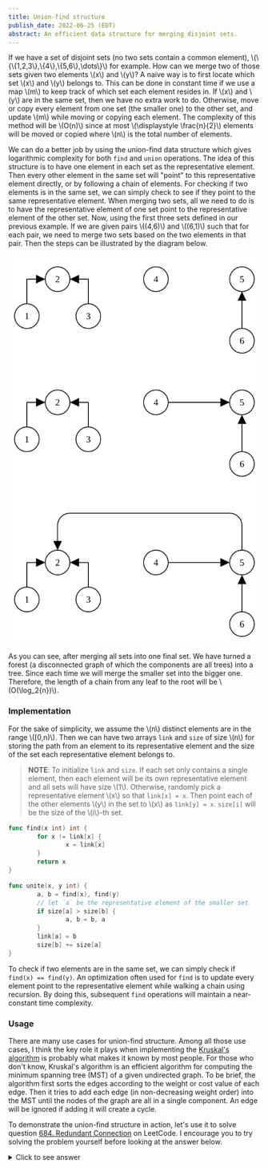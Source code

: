 ```yaml
---
title: Union-find structure
publish_date: 2022-06-25 (EDT)
abstract: An efficient data structure for merging disjoint sets.
---
```


If we have a set of disjoint sets (no two sets contain a common element),
\\(\\{\\{1,2,3\\},\\{4\\},\\{5,6\\},\dots\\}\\) for example. How can we
merge two of those sets given two elements \\(x\\) and \\(y\\)?
A naive way is to first locate which set \\(x\\) and \\(y\\) belongs to.
This can be done in constant time if we use a map \\(m\\) to keep track
of which set each element resides in. If \\(x\\) and \\(y\\) are in the
same set, then we have no extra work to do. Otherwise, move or copy every
element from one set (the smaller one) to the other set, and update \\(m\\)
while moving or copying each element. The complexity of this method will
be \\(O(n)\\) since at most \\(\displaystyle \frac{n}{2}\\) elements will
be moved or copied where \\(n\\) is the total number of elements.

We can do a better job by using the union-find data structure which gives
logarithmic complexity for both `find` and `union` operations. The idea
of this structure is to have one element in each set as the representative
element. Then every other element in the same set will "point" to this
representative element directly, or by following a chain of elements.
For checking if two elements is in the same set, we can simply check to
see if they point to the same representative element. When merging two sets,
all we need to do is to have the representative element of one set point to
the representative element of the other set. Now, using the first three sets
defined in our previous example. If we are given pairs \\((4,6)\\) and
\\((6,1)\\) such that for each pair, we need to merge two sets based on
the two elements in that pair. Then the steps can be illustrated by the
diagram below.

![](./0000000004-union-find/exp.svg)

As you can see, after merging all sets into one final set. We have turned
a forest (a disconnected graph of which the components are all trees) into
a tree. Since each time we will merge the smaller set into the bigger one.
Therefore, the length of a chain from any leaf to the root will be \\(O(\log_2{n})\\).

### Implementation

For the sake of simplicity, we assume the \\(n\\) distinct elements are in
the range \\([0,n)\\). Then we can have two arrays `link` and `size` of size
\\(n\\) for storing the path from an element to its representative element
and the size of the set each representative element belongs to.

> __NOTE__:
> To initialize `link` and `size`. If each set only contains a single element,
> then each element will be its own representative element and all sets will
> have size \\(1\\).
> Otherwise, randomly pick a representative element \\(x\\) so that `link[x] = x`.
> Then point each of the other elements \\(y\\) in the set to \\(x\\) as `link[y] = x`.
> `size[i]` will be the size of the \\(i\\)-th set.

```go
func find(x int) int {
        for x != link[x] {
                x = link[x]
        }
        return x
}
```

```go
func unite(x, y int) {
        a, b = find(x), find(y)
        // let `a` be the representative element of the smaller set
        if size[a] > size[b] {
                a, b = b, a
        }
        link[a] = b
        size[b] += size[a]
}
```

To check if two elements are in the same set, we can simply check if `find(x) == find(y)`.
An optimization often used for `find` is to update every element point to the
representative element while walking a chain using recursion. By doing this,
subsequent `find` operations will maintain a near-constant time complexity.

### Usage

There are many use cases for union-find structure. Among all those use cases,
I think the key role it plays when implementing the [Kruskal's algorithm](https://en.wikipedia.org/wiki/Kruskal%27s_algorithm)
is probably what makes it known by most people. For those who don't know,
Kruskal's algorithm is an efficient algorithm for computing the minimum spanning
tree (MST) of a given undirected graph. To be brief, the algorithm first sorts
the edges according to the weight or cost value of each edge. Then it tries
to add each edge (in non-decreasing weight order) into the MST until the nodes
of the graph are all in a single component. An edge will be ignored if adding
it will create a cycle.

To demonstrate the union-find structure in action, let's use it to solve question
[684. Redundant Connection](https://leetcode.com/problems/redundant-connection/)
on LeetCode. I encourage you to try solving the problem yourself before looking
at the answer below.

<details>
<summary>Click to see answer</summary>

```go
func findRedundantConnection(edges [][]int) []int {
	    n := len(edges) // number of nodes
        links := make([]int, n+1)
        sizes := make([]int, n+1)

	    // each node initially represents different components
	    for i := 1; i <= n; i++ {
                    links[i], sizes[i] = i, 1
	    }

	    for _, e := range edges {
                u, v := e[0], e[1]
                x, y := find(u, links), find(v, links)
                if x == y {
	    	            return e // adding this edge will create a cycle
                }
                unite(x, y, links, sizes)
	    }

	    return []int{}
}

// find representative node of `u`
func find(u int, links []int) int {
        for u != links[u] {
                u = links[u]
        }
        return u
}

// unite components represented by nodes `x` and `y`
func unite(x, y int, links, sizes []int) {
        if sizes[x] > sizes[y] {
                x, y = y, x
        }
        // merge smaller component into the bigger one
        links[x] = y
        sizes[y] += sizes[x]
}
```
</details>
